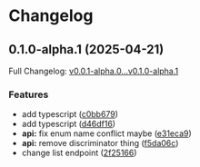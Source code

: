 # Changelog

## 0.1.0-alpha.1 (2025-04-21)

Full Changelog: [v0.0.1-alpha.0...v0.1.0-alpha.1](https://github.com/stainless-api/stainless-api-typescript/compare/v0.0.1-alpha.0...v0.1.0-alpha.1)

### Features

* add typescript ([c0bb679](https://github.com/stainless-api/stainless-api-typescript/commit/c0bb6791b7f2fca7c20d97ac00e879184a9b22e2))
* add typescript ([d46df16](https://github.com/stainless-api/stainless-api-typescript/commit/d46df1603e09620ee06db15ee6dc05abd3d9193a))
* **api:** fix enum name conflict maybe ([e31eca9](https://github.com/stainless-api/stainless-api-typescript/commit/e31eca9fb75f5ffbe28adc0939233cde18ee3d13))
* **api:** remove discriminator thing ([f5da06c](https://github.com/stainless-api/stainless-api-typescript/commit/f5da06c1934137696b29fe5a708efb4fbffb2985))
* change list endpoint ([2f25166](https://github.com/stainless-api/stainless-api-typescript/commit/2f2516691557541a6bea1cc73a71945054325ebf))

